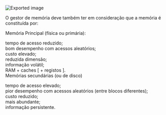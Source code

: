 ![Exported image](Exported%20image%2020241107185631-0.png)  

O gestor de memória deve também ter em consideração que a memória é constituída por:
 
Memória Principal (física ou primária):
 
tempo de acesso reduzido;  
bom desempenho com acessos aleatórios;  
custo elevado;  
reduzida dimensão;  
informação volátil;  
RAM + caches [ + registos ].  
Memórias secundárias (ou de disco)
 
tempo de acesso elevado;  
pior desempenho com acessos aleatórios (entre blocos diferentes);  
custo reduzido;  
mais abundante;  
informação persistente.